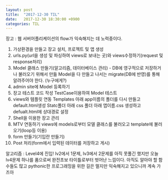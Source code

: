 ```yaml
---
layout: post
title:  "2017-12-30 TIL"
date:   2017-12-30 18:30:00 +0900
categories: TIL
---
```


장고 : 웹 서버어플리케이션의 flow가 익숙해지는 데 노력중이다.

1. 가상환경을 만들고 장고 설치, 프로젝트 및 앱 생성
1. urls.py(url을 생성 및 파싱하여 views로 보내는 곳)와 views수정하기(request 및 response처리)
1. Model 클래스 만들기(알고리즘, 데이터베이스 관리) - DB에 영구적으로 저장하거나 불러오기 위해서 만듦
Model을 다 만들고 나서는 migrate(DB에 반영)를 통해 알려주어야 한다. (누구에게?)
1. admin site에 Model 등록하기
1. 장고 테스트 코드 작성
TestCase이용하여 Model 테스트
1. views와 템플릿 연동
Templates 아래 app이름의 폴더를 다시 만들고 default.html생성
Statc폴더 아래 css 폴더 아래 앱이름.css 생성하고 defualt.html에 상대경로 설정 
1. Shell을 이용한 장고 관리
1. MTV 연동하기 
views에 models로부터 모델 클래스를 불러오고 template에 불러오기(loop등 이용) 
1. form 만들기(기입란 만들기)
1. Post 처리(form에서 입력된 데이터를 저장하고 게시)

알고리즘 : Level4에 진입! lv2에서 1문제, lv3에서 2문제를 아직 못풀긴 했지만 오늘 lv4문제 하나를 품으로써 완전초보 타이틀로부터 벗어난 느낌이다. 아직도 알아야 할 함수들도 많고 pythonic한 프로그래밍을 위한 길은 멀지만 익숙해지고 있으니까 계속 가즈아